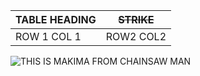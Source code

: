| **TABLE HEADING** | ~~STRIKE~~ |
|-------------------|------------|
|    ROW 1 COL 1    | ROW2 COL2  |

![THIS IS MAKIMA FROM CHAINSAW MAN](OIP.jpg)

